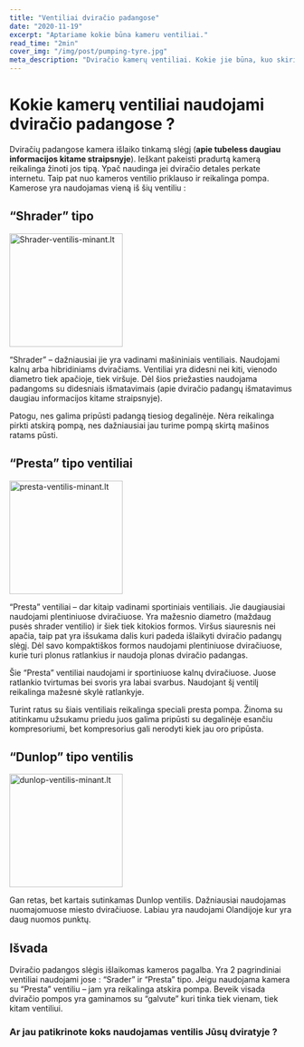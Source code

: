 ```yaml
---
title: "Ventiliai dviračio padangose"
date: "2020-11-19"
excerpt: "Aptariame kokie būna kameru ventiliai."
read_time: "2min"
cover_img: "/img/post/pumping-tyre.jpg"
meta_description: "Dviračio kamerų ventiliai. Kokie jie būna, kuo skiriasi vieni nuo kitų?"
---
```


# Kokie kamerų ventiliai naudojami dviračio padangose ?

Dviračių padangose kamera išlaiko tinkamą slėgį (**apie tubeless daugiau informacijos kitame straipsnyje**). Ieškant pakeisti pradurtą kamerą reikalinga žinoti jos tipą. Ypač naudinga jei dviračio detales perkate internetu. Taip pat nuo kameros ventilio priklauso ir reikalinga pompa. Kamerose yra naudojamas vieną iš šių ventiliu :

## “Shrader” tipo

<img src="/img/post/Shrader-ventilis-minant.lt_.jpg" width="200"
         alt="Shrader-ventilis-minant.lt">

“Shrader” – dažniausiai jie yra vadinami mašininiais ventiliais. Naudojami kalnų arba hibridiniams dviračiams. Ventiliai yra didesni nei kiti, vienodo diametro tiek apačioje, tiek viršuje. Dėl šios priežasties naudojama padangoms su didesniais išmatavimais (apie dviračio padangų išmatavimus daugiau informacijos kitame straipsnyje).

Patogu, nes galima pripūsti padangą tiesiog degalinėje. Nėra reikalinga pirkti atskirą pompą, nes dažniausiai jau turime pompą skirtą mašinos ratams pūsti.

## “Presta” tipo ventiliai

<img src="/img/post/Presta-ventilis-minant.lt_.jpg" width="200"
         alt="presta-ventilis-minant.lt">

“Presta” ventiliai – dar kitaip vadinami sportiniais ventiliais. Jie daugiausiai naudojami plentiniuose dviračiuose. Yra mažesnio diametro (maždaug pusės shrader ventilio) ir šiek tiek kitokios formos. Viršus siauresnis nei apačia, taip pat yra išsukama dalis kuri padeda išlaikyti dviračio padangų slėgį. Dėl savo kompaktiškos formos naudojami plentiniuose dviračiuose, kurie turi plonus ratlankius ir naudoja plonas dviračio padangas.

Šie “Presta” ventiliai naudojami ir sportiniuose kalnų dviračiuose. Juose ratlankio tvirtumas bei svoris yra labai svarbus. Naudojant šį ventilį reikalinga mažesnė skylė ratlankyje.

Turint ratus su šiais ventiliais reikalinga speciali presta pompa. Žinoma su atitinkamu užsukamu priedu juos galima pripūsti su degalinėje esančiu kompresoriumi, bet kompresorius gali nerodyti kiek jau oro pripūsta.

## “Dunlop” tipo ventilis

<img src="/img/post/Dunlop-ventilio-pvz-minant.lt_.jpg" width="200"
         alt="dunlop-ventilis-minant.lt">

Gan retas, bet kartais sutinkamas Dunlop ventilis. Dažniausiai naudojamas nuomajomuose miesto dviračiuose. Labiau yra naudojami Olandijoje kur yra daug nuomos punktų.

## Išvada

Dviračio padangos slėgis išlaikomas kameros pagalba. Yra 2 pagrindiniai ventiliai naudojami jose : “Srader” ir “Presta” tipo. Jeigu naudojama kamera su “Presta” ventiliu – jam yra reikalinga atskira pompa. Beveik visada dviračio pompos yra gaminamos su “galvute” kuri tinka tiek vienam, tiek kitam ventiliui.

### Ar jau patikrinote koks naudojamas ventilis Jūsų dviratyje ?
